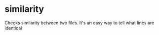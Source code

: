 # similarity
Checks similarity between two files. 
It's an easy way to tell what lines are identical
